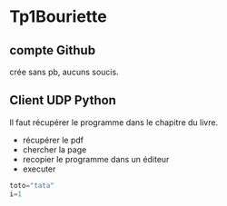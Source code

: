 # Tp1Bouriette

## compte Github

crée sans pb, aucuns soucis. 

## Client UDP Python

Il faut récupérer le programme dans le chapitre du livre.

* récupérer le pdf
* chercher la page 
* recopier le programme dans un éditeur
* executer

```` python
toto="tata"
i=1
````
